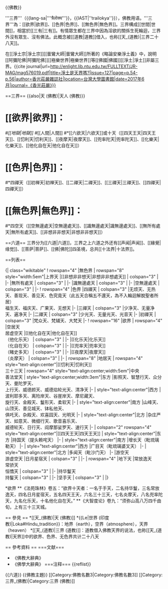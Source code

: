 {{佛教}}

'''三界'''（{{lang-sa|'''त्रैलोक्य'''}}，{{IAST|''trailokya''}}），佛教用语。'''三界'''為：[[欲界|欲界]]、[[色界|色界]]、[[無色界|無色界]]。三界構成[[世間|世間]]，相當於[[三有|三有]]。有情眾生都在三界中因為淫欲的關係生死輪迴，三界外沒有眾生、沒有佛法。此概念被[[道教|道教]]借入，也称[[天_(道教)|三界二十八天]]。

在[[淨土宗|淨土宗]][[曇鸞大師|曇鸞大師]]所著的《略論安樂淨土義》中，說明[[阿彌陀佛|阿彌陀佛]][[極樂世界|極樂世界]]等[[佛國|佛國]][[淨土|淨土]]非屬三界。<ref>{{cite journal|url=http://enlight.lib.ntu.edu.tw/FULLTEXT/JR-MAG/mag576019.pdf|title=淨土是天界嗎?|issue=127|page=p.54-p.56|author=香光莊嚴雜誌社|location=台灣大學圖書館|date=2017年6月|journal=《香光莊嚴》}}</ref>

==三界==
{{also|天 (佛教)|天人 (佛教)}}

# [[欲界|欲界]]：
#*[[地獄|地獄]]
#*[[人間|人間]]
#*[[六欲天|六欲天]]或十天（[[四天王天|四天王天]]、[[忉利天|忉利天]]、[[夜摩天|夜摩天]]、[[兜率陀天|兜率陀天]]、[[化樂天|化樂天]]、[[他化自在天|他化自在天]]）
# [[色界|色界]]：
#*四禪天（[[初禅天|初禅天]]、[[二禪天|二禪天]]、[[三禪天|三禪天]]、[[四禪天|四禪天]]）
# [[無色界|無色界]]：
#*四空天（[[空無邊處天|空無邊處天]]、[[識無邊處天|識無邊處天]]、[[無所有處天|無所有處天]]、[[非想非非想天|非想非非想天]]）

==六道==
三界分为[[六道|六道]]，三界之上六道之外还有[[声闻|声闻]]、[[緣覺|缘觉]]、[[菩萨|菩萨]]、[[佛|佛陀]]四圣境，总共[[十法界|十法界]]。

==列表==

{| class="wikitable"
! rowspan="4" |無色界
| rowspan="8" style="width:5em"|上界天
|[[非想非非想天|非想非非想處天]]
| colspan="3" |
|-
|無所有處天
| colspan="3" |
|-
|識無邊處天
| colspan="3" |
|-
|空無邊處天
| colspan="3" |
|-
! rowspan="4" |色界
|四禪天
| colspan="3" |无烦天、无热天、善现天、善见天、色究竟天（此五天合稱五不還天，為不入輪迴解脫聖者所居）<br />福生天、福庆天、广果天、无想天
|-
|三禪天
| colspan="3" |少净天、无量净天、遍净天
|-
|二禪天
| colspan="3" |少光天、无量光天、光音天
|-
|初禪天
| colspan="3" |梵众天、梵辅天、大梵天
|-
! rowspan="16" |欲界
| rowspan="4" |空居天<br />居虚空天
|[[他化自在天|他化自在天]]<br />（他化乐天）
| colspan="3" |
|-
|[[化乐天|化乐天]]<br />（化自在天）
| colspan="3" |
|-
|[[兜率天|兜率天]]<br />（睹史多天）
| colspan="3" |
|-
|[[夜摩天|夜摩天]]<br />（炎摩天）
| colspan="3" |
|-
| rowspan="8" |地居天
| rowspan="4"  style="text-align:center"|[[忉利天|忉利天]]<br />三十三天
| rowspan="4"  style="text-align:center;width:5em"|中央<br />善法堂天
| style="text-align:center;width:3em"|东方
|影照天、智慧行天、众分天、曼陀罗天、<br />上行天、威德颜天、威德焰轮光天、清净天
|-
|  style="text-align:center"|西方
|波利耶多天、离险岸天、谷崖岸天、摩尼藏天、<br />旋行天、金殿天、鬘形天、柔软天
|-
|  style="text-align:center"|南方
|山峰天、山顶天、善见城天、钵私他天、<br />俱吒天、杂殿天、欢喜园天、光明天
|-
|  style="text-align:center"|北方
|杂庄严天、如意天、微细行天、歌音喜乐天、<br />威德轮天、日行天、阎摩那娑罗天、速行天
|-
| colspan="2" rowspan="4"   style="text-align:center"|[[四天王天|四天王天]]
|  style="text-align:center"|东方
|持国天（提头赖咤天）
|-
|  style="text-align:center"|南方
|增长天（毗琉璃勒天）
|-
|  style="text-align:center"|西方
|广目天（毗琉璃婆叉天）
|-
|  style="text-align:center"|北方
|多闻天（毗沙门天）
|-
|游空天<br />游虚空天
|日月星宿天
| colspan="3" |
|-
| rowspan="4" |地下天
|常放逸天<br />常骄天<br />恒憍天
| colspan="3" |
|-
|持华鬘天<br />持鬘天
| colspan="3" |
|-
|坚手天
| colspan="3" |
|}

*欲界
**《法苑珠林》卷五：“欲界十天者：一名于手天，二名持华鬘，三名常放逸天，四名日月星宿天，五名四天王天，六名三十三天，七名炎摩天，八名兜率陀天，九名化乐天，十名他化自在天。”
**《大智度论》卷九：“须弥山高八万四千由旬，上有三十三天城。

== 參見 ==
*[[天_(佛教)|天 (佛教)]]
*{{Le|世界 (印度教)|Loka#Hindu_tradition}}：地界（earth），空界（atmosphere），天界（heaven）
*[[天_(道教)|三界 (道教)]]：道教借入佛教天界的说法，也称[[天_(道教)|天界]]中的欲界、色界、无色界共计二十八天

== 參考資料 ==
===文献===
* 《佛教大辭典》
* 《佛學大辭典》
===注释===
{{reflist}}

{{六道}}
{{佛教主題}}
[[Category:佛教名數3|Category:佛教名數3]]
[[Category:三界_(佛教)|Category:三界 (佛教)]]